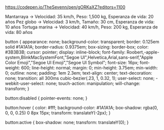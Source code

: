 https://codepen.io/TheSevenn/pen/gORKaXZ?editors=1100

Mantarraya → Velocidad: 35 km/h, Peso: 1,500 kg, Esperanza de vida: 20 años
Pez globo → Velocidad: 3 km/h, Tamaño: 30 cm, Esperanza de vida: 10 años
Tortuga marina → Velocidad: 40 km/h, Peso: 200 kg, Esperanza de vida: 80 años


button {
 appearance: none;
 background-color: transparent;
 border: 0.125em solid #1A1A1A;
 border-radius: 0.9375em;
 box-sizing: border-box;
 color: #3B3B3B;
 cursor: pointer;
 display: inline-block;
 font-family: Roobert,-apple-system,BlinkMacSystemFont,"Segoe UI",Helvetica,Arial,sans-serif,"Apple Color Emoji","Segoe UI Emoji","Segoe UI Symbol";
 font-size: 16px;
 font-weight: 600;
 line-height: normal;
 margin: 0;
 min-height: 3.75em;
 min-width: 0;
 outline: none;
 padding: 1em 2.3em;
 text-align: center;
 text-decoration: none;
 transition: all 300ms cubic-bezier(.23, 1, 0.32, 1);
 user-select: none;
 -webkit-user-select: none;
 touch-action: manipulation;
 will-change: transform;
}

button:disabled {
 pointer-events: none;
}

button:hover {
 color: #fff;
 background-color: #1A1A1A;
 box-shadow: rgba(0, 0, 0, 0.25) 0 8px 15px;
 transform: translateY(-2px);
}

button:active {
 box-shadow: none;
 transform: translateY(0);
}

